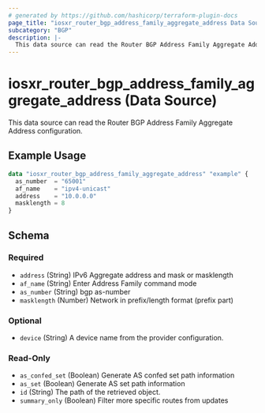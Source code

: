 ```yaml
---
# generated by https://github.com/hashicorp/terraform-plugin-docs
page_title: "iosxr_router_bgp_address_family_aggregate_address Data Source - terraform-provider-iosxr"
subcategory: "BGP"
description: |-
  This data source can read the Router BGP Address Family Aggregate Address configuration.
---
```


# iosxr_router_bgp_address_family_aggregate_address (Data Source)

This data source can read the Router BGP Address Family Aggregate Address configuration.

## Example Usage

```terraform
data "iosxr_router_bgp_address_family_aggregate_address" "example" {
  as_number  = "65001"
  af_name    = "ipv4-unicast"
  address    = "10.0.0.0"
  masklength = 8
}
```

<!-- schema generated by tfplugindocs -->
## Schema

### Required

- `address` (String) IPv6 Aggregate address and mask or masklength
- `af_name` (String) Enter Address Family command mode
- `as_number` (String) bgp as-number
- `masklength` (Number) Network in prefix/length format (prefix part)

### Optional

- `device` (String) A device name from the provider configuration.

### Read-Only

- `as_confed_set` (Boolean) Generate AS confed set path information
- `as_set` (Boolean) Generate AS set path information
- `id` (String) The path of the retrieved object.
- `summary_only` (Boolean) Filter more specific routes from updates


